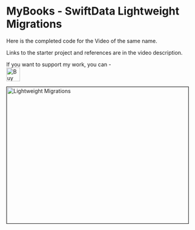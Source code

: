 # MyBooks - SwiftData Lightweight Migrations
Here is the completed code for the Video of the same name.

Links to the starter project and references are in the video description.


If you want to support my work, you can - </br>
<a href='https://ko-fi.com/Z8Z22WRVG' target='_blank'><img height='36' style='border:0px;height:36px;' src='https://cdn.ko-fi.com/cdn/kofi3.png?v=2' border='0' alt='Buy Me a Coffee at ko-fi.com' /></a>

<a href="http://www.youtube.com/watch?feature=player_embedded&v=CrWqfCDmPVI
" target="_blank"><img src="http://img.youtube.com/vi/CrWqfCDmPVI/0.jpg" 
alt="Lightweight Migrations" width="480" height="360" border="1" />
